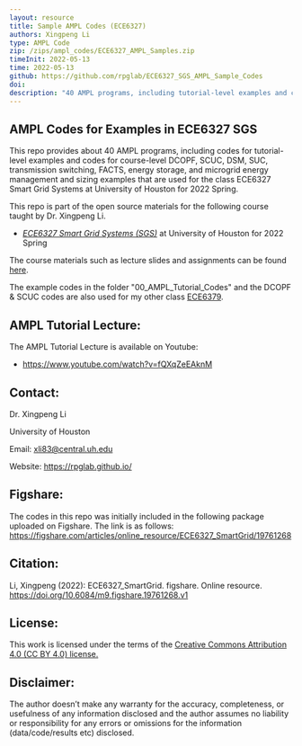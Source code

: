 ```yaml
---
layout: resource
title: Sample AMPL Codes (ECE6327)
authors: Xingpeng Li
type: AMPL Code
zip: /zips/ampl_codes/ECE6327_AMPL_Samples.zip
timeInit: 2022-05-13
time: 2022-05-13
github: https://github.com/rpglab/ECE6327_SGS_AMPL_Sample_Codes
doi: 
description: "40 AMPL programs, including tutorial-level examples and course-level DCOPF, SCUC, DSM, SUC, transmission switching, FACTS, energy storage, and microgrid examples for ECE6327 Smart Grid Systems at University of Houston in 2022 Spring."
---
```


## AMPL Codes for Examples in ECE6327 SGS
This repo provides about 40 AMPL programs, including codes for tutorial-level examples and codes for course-level DCOPF, SCUC, DSM, SUC, transmission switching, FACTS, energy storage, and microgrid energy management and sizing examples that are used for the class ECE6327 Smart Grid Systems at University of Houston for 2022 Spring.

This repo is part of the open source materials for the following course taught by Dr. Xingpeng Li.
* *<a class="off" href="/resources/ECE6327-SGS/" target="_blank">ECE6327 Smart Grid Systems (SGS)</a>* at University of Houston for 2022 Spring

The course materials such as lecture slides and assignments can be found <a class="" href="/resources/ECE6327-SGS/" target="_blank">here</a>.

The example codes in the folder "00_AMPL_Tutorial_Codes" and the DCOPF & SCUC codes are also used for my other class <a class="" href="/resources/ECE6379-PSOM/" target="_blank">ECE6379</a>.


## AMPL Tutorial Lecture:
The AMPL Tutorial Lecture is available on Youtube: 
* <a class="" href="https://www.youtube.com/watch?v=fQXqZeEAknM" target="_blank">https://www.youtube.com/watch?v=fQXqZeEAknM</a>


## Contact:
Dr. Xingpeng Li

University of Houston

Email: xli83@central.uh.edu

Website: https://rpglab.github.io/


## Figshare:
The codes in this repo was initially included in the following package uploaded on Figshare. The link is as follows:
<a class="off" href="https://figshare.com/articles/online_resource/ECE6327_SmartGrid/19761268"  target="_blank">https://figshare.com/articles/online_resource/ECE6327_SmartGrid/19761268</a>


## Citation:
Li, Xingpeng (2022): ECE6327_SmartGrid. figshare. Online resource. https://doi.org/10.6084/m9.figshare.19761268.v1


## License:
This work is licensed under the terms of the <a class="off" href="https://creativecommons.org/licenses/by/4.0/"  target="_blank">Creative Commons Attribution 4.0 (CC BY 4.0) license.</a>


## Disclaimer:
The author doesn’t make any warranty for the accuracy, completeness, or usefulness of any information disclosed and the author assumes no liability or responsibility for any errors or omissions for the information (data/code/results etc) disclosed.
